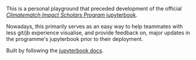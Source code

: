 This is a personal playground that preceded development of the official [_Climatematch Impact Scholars Program_ jupyterbook](https://programs.climatematch.io/impact-scholars/intro.html). 

Nowadays, this primarily serves as an easy way to help teammates with less git/jb experience visualise, and provide feedback on, major updates in the programme's jupyterbook prior to their deployment.

Built by following the [jupyterbook docs](https://jupyterbook.org/en/stable/intro.html).
